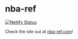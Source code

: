 # nba-ref

[![Netlify Status](https://api.netlify.com/api/v1/badges/dd6e5dea-fdfe-47a5-b5c7-655ec0d1eabd/deploy-status)](https://app.netlify.com/sites/nba-ref/deploys)

Check the site out at [nba-ref.com](https://www.nba-ref.com/)!
